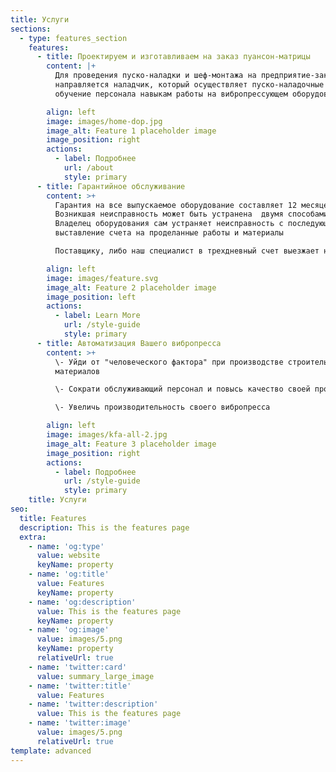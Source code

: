 ```yaml
---
title: Услуги
sections:
  - type: features_section
    features:
      - title: Проектируем и изготавливаем на заказ пуансон-матрицы
        content: |+
          Для проведения пуско-наладки и шеф-монтажа на предприятие-заказчик 
          направляется наладчик, который осуществляет пуско-наладочные работы и 
          обучение персонала навыкам работы на вибропрессующем оборудовании.

        align: left
        image: images/home-dop.jpg
        image_alt: Feature 1 placeholder image
        image_position: right
        actions:
          - label: Подробнее
            url: /about
            style: primary
      - title: Гарантийное обслуживание
        content: >+
          Гарантия на все выпускаемое оборудование составляет 12 месяцев. 
          Возникшая неисправность может быть устранена  двумя способами:
          Владелец оборудования сам устраняет неисправность с последующим
          выставление счета на проделанные работы и материалы 

          Поставщику, либо наш специалист в трехдневный счет выезжает на место.

        align: left
        image: images/feature.svg
        image_alt: Feature 2 placeholder image
        image_position: left
        actions:
          - label: Learn More
            url: /style-guide
            style: primary
      - title: Автоматизация Вашего вибропресса
        content: >+
          \- Уйди от "человеческого фактора" при производстве строительных
          материалов

          \- Сократи обслуживающий персонал и повысь качество своей продукции

          \- Увеличь производительность своего вибропресса

        align: left
        image: images/kfa-all-2.jpg
        image_alt: Feature 3 placeholder image
        image_position: right
        actions:
          - label: Подробнее
            url: /style-guide
            style: primary
    title: Услуги
seo:
  title: Features
  description: This is the features page
  extra:
    - name: 'og:type'
      value: website
      keyName: property
    - name: 'og:title'
      value: Features
      keyName: property
    - name: 'og:description'
      value: This is the features page
      keyName: property
    - name: 'og:image'
      value: images/5.png
      keyName: property
      relativeUrl: true
    - name: 'twitter:card'
      value: summary_large_image
    - name: 'twitter:title'
      value: Features
    - name: 'twitter:description'
      value: This is the features page
    - name: 'twitter:image'
      value: images/5.png
      relativeUrl: true
template: advanced
---
```

